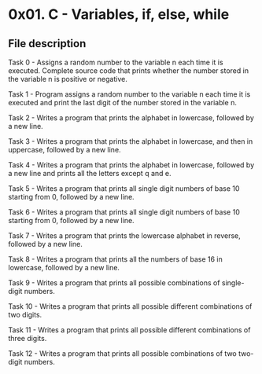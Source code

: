 # 0x01. C - Variables, if, else, while 

## File description

Task 0 - Assigns a random number to the variable n each time it is executed. Complete source code that prints whether the number stored in the variable n is positive or negative.

Task 1 - Program assigns a random number to the variable n each time it is executed and print the last digit of the number stored in the variable n.

Task 2 - Writes a program that prints the alphabet in lowercase, followed by a new line.

Task 3 - Writes a program that prints the alphabet in lowercase, and then in uppercase, followed by a new line.

Task 4 - Writes a program that prints the alphabet in lowercase, followed by a new line and prints all the letters except q and e.

Task 5 - Writes a program that prints all single digit numbers of base 10 starting from 0, followed by a new line.

Task 6 - Writes a program that prints all single digit numbers of base 10 starting from 0, followed by a new line.

Task 7 - Writes a program that prints the lowercase alphabet in reverse, followed by a new line.

Task 8 - Writes a program that prints all the numbers of base 16 in lowercase, followed by a new line.

Task 9 - Writes a program that prints all possible combinations of single-digit numbers.

Task 10 - Writes a program that prints all possible different combinations of two digits.

Task 11 - Writes a program that prints all possible different combinations of three digits.

Task 12 - Writes a program that prints all possible combinations of two two-digit numbers.
 
